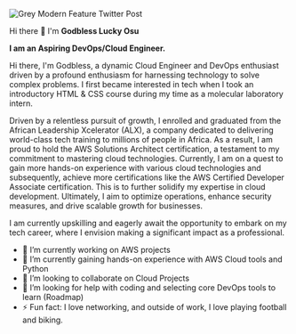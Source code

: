 ![Grey Modern Feature Twitter Post](https://github.com/Gybee/Gybee/assets/126025855/79b7a58e-6464-43c3-a1c5-4f1972c45afb)

Hi there 👋 I'm **Godbless Lucky Osu**

**I am an Aspiring DevOps/Cloud Engineer.**

Hi there, I'm Godbless, a dynamic Cloud Engineer and DevOps enthusiast driven by a profound enthusiasm for harnessing technology to solve complex problems. I first became interested in tech when I took an introductory HTML & CSS course during my time as a molecular laboratory intern.

Driven by a relentless pursuit of growth, I enrolled and graduated from the African Leadership Xcelerator (ALX), a company dedicated to delivering world-class tech training to millions of people in Africa. As a result, I am proud to hold the AWS Solutions Architect certification, a testament to my commitment to mastering cloud technologies. Currently, I am on a quest to gain more hands-on experience with various cloud technologies and subsequently, achieve more certifications like the AWS Certified Developer Associate certification. This is to further solidify my expertise in cloud development. Ultimately, I aim to optimize operations, enhance security measures, and drive scalable growth for businesses.

I am currently upskilling and eagerly await the opportunity to embark on my tech career, where I envision making a significant impact as a professional.

- 🔭 I’m currently working on AWS projects
- 🌱 I’m currently gaining hands-on experience with AWS Cloud tools and Python
- 👯 I’m looking to collaborate on Cloud Projects
- 🤔 I’m looking for help with coding and selecting core DevOps tools to learn (Roadmap)
- ⚡ Fun fact: I love networking, and outside of work, I love playing football and biking.
